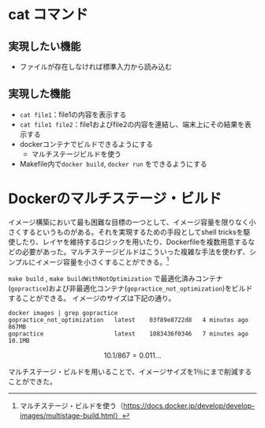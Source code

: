 # cat コマンド

## 実現したい機能

* ファイルが存在しなければ標準入力から読み込む

## 実現した機能

* `cat file1`：file1の内容を表示する
* `cat file1 file2`：file1およびfile2の内容を連結し、端末上にその結果を表示する
* dockerコンテナでビルドできるようにする
    * マルチステージビルドを使う
* Makefile内で`docker build`, `docker run` をできるようにする

# Dockerのマルチステージ・ビルド

イメージ構築において最も困難な目標の一つとして、イメージ容量を限りなく小さくするというものがある。それを実現するための手段としてshell tricksを駆使したり、レイヤを維持するロジックを用いたり、Dockerfileを複数用意するなどの必要があった。マルチステージビルドはこういった複雑な手法を使わず、シンプルにイメージ容量を小さくすることができる。[^dockerMultiStage]


`make build` , `make buildWithNotOptimization` で最適化済みコンテナ(`gopractice`)および非最適化コンテナ(`gopractice_not_optimization`)をビルドすることができる。
イメージのサイズは下記の通り。

```
docker images | grep gopractice
gopractice_not_optimization   latest    03f89e8722d8   4 minutes ago    867MB
gopractice                    latest    1083436f0346   7 minutes ago    10.1MB
```

$$
10.1 / 867 = 0.011...
$$

マルチステージ・ビルドを用いることで、イメージサイズを1％にまで削減することができた。

[^dockerMultiStage]:マルチステージ・ビルドを使う（https://docs.docker.jp/develop/develop-images/multistage-build.html）
